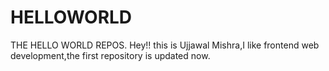 # HELLOWORLD
THE HELLO WORLD REPOS.
Hey!! this is Ujjawal Mishra,I like frontend web development,the first  repository is updated now.
